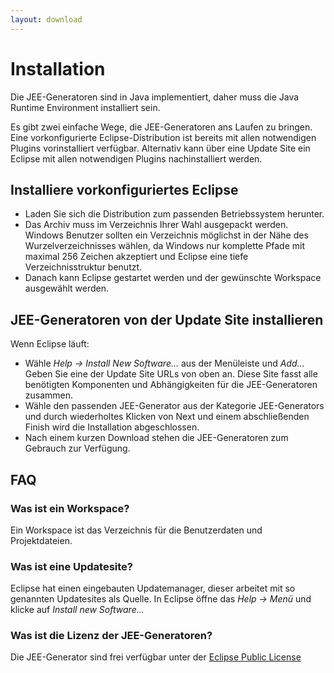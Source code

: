 ```yaml
---
layout: download
---
```


Installation
=========================

Die JEE-Generatoren sind in Java implementiert, daher muss die Java Runtime Environment installiert sein.

Es gibt zwei einfache Wege, die JEE-Generatoren ans Laufen zu bringen. Eine
vorkonfigurierte Eclipse-Distribution ist bereits mit allen notwendigen
Plugins vorinstalliert verfügbar.  Alternativ kann über eine Update Site ein
Eclipse mit allen notwendigen Plugins nachinstalliert werden.

Installiere vorkonfiguriertes Eclipse
------------------------------

 * Laden Sie sich die Distribution zum passenden Betriebssystem herunter.
 * Das Archiv muss im Verzeichnis Ihrer Wahl ausgepackt werden. Windows Benutzer sollten ein Verzeichnis möglichst in der Nähe des Wurzelverzeichnisses wählen, da Windows nur komplette Pfade mit maximal 256 Zeichen akzeptiert und Eclipse eine tiefe Verzeichnisstruktur benutzt.
 * Danach kann Eclipse gestartet werden und der gewünschte Workspace ausgewählt werden.

JEE-Generatoren von der Update Site installieren
------------------------------

Wenn Eclipse läuft:

 * Wähle _Help -> Install New Software..._ aus der Menüleiste und _Add..._ Geben Sie eine der Update Site URLs von oben an. Diese Site fasst alle benötigten Komponenten und Abhängigkeiten für die JEE-Generatoren zusammen.
 * Wähle den passenden JEE-Generator aus der Kategorie JEE-Generators und durch wiederholtes Klicken von Next und einem abschließenden Finish wird die Installation abgeschlossen.
 * Nach einem kurzen Download stehen die JEE-Generatoren zum Gebrauch zur Verfügung.

FAQ
---

### Was ist ein Workspace?

Ein Workspace ist das Verzeichnis für die Benutzerdaten und Projektdateien.

### Was ist eine Updatesite? 

Eclipse hat einen eingebauten Updatemanager, dieser arbeitet mit so
genannten Updatesites als Quelle.  In Eclipse öffne das _Help -> Menü_ und
klicke auf _Install new Software..._

### Was ist die Lizenz der JEE-Generatoren?

Die JEE-Generator sind frei verfügbar unter der [Eclipse Public License](http://www.eclipse.org/legal/epl-v10.html)


